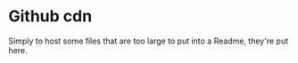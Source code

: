 Github cdn
==========

Simply to host some files that are too large to put into a Readme, they're put
here.
